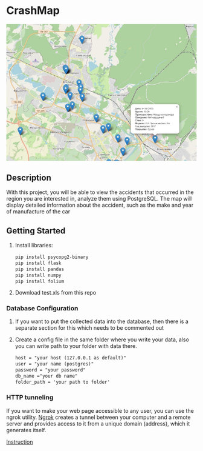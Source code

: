 # CrashMap

![image info](9a73d3dc-0616-4d47-8b93-f13fca8c0057.jpg "Title")
## Description

With this project, you will be able to view the accidents that occurred in the region you are interested in, analyze them using PostgreSQL. The map will display detailed information about the accident, such as the make and year of manufacture of the car

## Getting Started

1.  Install libraries:

    ```shell
    pip install psycopg2-binary
    pip install flask
    pip install pandas
    pip install numpy
    pip install folium 
    ```
1.  Download test.xls from this repo

### Database Configuration

1.  If you want to put the collected data into the database, then there is a separate section for this which needs to be commented out
1.  Create a config file in the same folder where you write your data, also you can write path to your folder with data there.

     ```shell
    host = "your host (127.0.0.1 as default)"
    user = "your name (postgres)"
    password = "your password"
    db_name ="your db name"
    folder_path = 'your path to folder'
    ```
### HTTP tunneling
If you want to make your web page accessible to any user, you can use the ngrok utility. [Ngrok](https://ngrok.com/) creates a tunnel between your computer and a remote server and provides access to it from a unique domain (address), which it generates itself.

[Instruction](https://habr.com/ru/articles/697620/)
